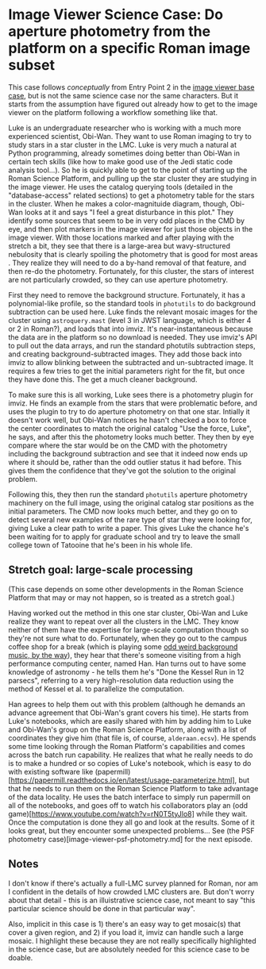 # Image Viewer Science Case: Do aperture photometry from the platform on a specific Roman image subset

This case follows  *conceptually* from Entry Point 2 in the [image viewer base case](image-viewer-base.md), but is not the same science case nor the same characters.  But it starts from the assumption have figured out already how to get to the image viewer on the platform following a workflow something like that.

Luke is an undergraduate researcher who is working with a much more experienced scientist, Obi-Wan.  They want to use Roman imaging to try to study stars in a star cluster in the LMC.  Luke is very much a natural at Python programming, already sometimes doing better than Obi-Wan in certain tech skills (like how to make good use of the Jedi static code analysis tool...). So he is quickly able to get to the point of starting up the Roman Science Platform, and pulling up the star cluster they are studying in the image viewer.  He uses the catalog querying tools (detailed in the "database-access" related sections) to get a photometry table for the stars in the cluster.  When he makes a color-magnituide diagram, though, Obi-Wan looks at it and says "I feel a great disturbance in this plot." They identify some sources that seem to be in very odd places in the CMD by eye, and then plot markers in the image viewer for just those objects in the image viewer.  With those locations marked and after playing with the stretch a bit, they see that there is a large-area but wavy-structured nebulosity that is clearly spoiling the photometry that is good for most areas .  They realize they will need to do a by-hand removal of that feature, and then re-do the photometry.  Fortunately, for this cluster, the stars of interest are not particularly crowded, so they can use aperture photometry.

First they need to remove the background structure.  Fortunately, it has a polynomial-like profile, so the standard tools in `photutils` to do background subtraction can be used here.  Luke finds the relevant mosaic images for the cluster using `astroquery.mast` (level 3 in JWST language, which is either 4 or 2 in Roman?), and loads that into imviz. It's near-instantaneous because the data are in the platform so no download is needed.  They use imviz's API to pull out the data arrays, and run the standard photutils subtraction steps, and creating background-subtracted images.  They add those back into imviz to allow blinking between the subtracted and un-subtracted image. It requires a few tries to get the initial parameters right for the fit, but once they have done this. The get a much cleaner background.

To make sure this is all working, Luke sees there is a photometry plugin for imviz. He finds an example from the stars that were problematic before, and uses the plugin to try to do aperture photometry on that one star.  Intially it doesn't work well, but Obi-Wan notices he hasn't checked a box to force the center coordinates to match the original catalog "Use the force, Luke", he says, and after this the photometry looks much better.  They then by eye compare where the star would be on the CMD with the photometry including the background subtraction and see that it indeed now ends up where it should be, rather than the odd outlier status it had before.  This gives them the confidence that they've got the solution to the original problem.

Following this, they then run the standard `photutils` aperture photometry machinery on the full image, using the original catalog star positions as the initial parameters.  The CMD now looks much better, and they go on to detect several new examples of the rare type of star they were looking for, giving Luke a clear path to write a paper.  This gives Luke the chance he's been waiting for to apply for graduate school and try to leave the small college town of Tatooine that he's been in his whole life.


## Stretch goal: large-scale processing

(This case depends on some other developments in the Roman Science Platform that may or may not happen, so is treated as a stretch goal.)

Having worked out the method in this one star cluster, Obi-Wan and Luke realize they want to repeat over all the clusters in the LMC. They know neither of them have the expertise for large-scale computation though so they're not sure what to do.  Fortunately, when they go out to the campus coffee shop for a break (which is playing some [odd weird background music, by the way](https://www.youtube.com/watch?v=xA8-6X8aR3o)), they hear that there's someone visiting from a high performance computing center, named Han. Han turns out to have some knowledge of astronomy - he tells them he's "Done the Kessel Run in 12 parsecs", referring to a very high-resolution data reduction using the method of Kessel et al. to parallelize the computation.

Han agrees to help them out with this problem (although he demands an advance agreement that Obi-Wan's grant covers his time). He starts from Luke's notebooks, which are easily shared with him by adding him to Luke and Obi-Wan's group on the Roman Science Platform, along with a list of coordinates they give him (that file is, of course, ``alderaan.ecsv``).  He spends some time looking through the Roman Platform's capabilities and comes across the batch run capability. He realizes that what he really needs to do is to make a hundred or so copies of Luke's notebook, which is easy to do with existing software like (papermill)[https://papermill.readthedocs.io/en/latest/usage-parameterize.html], but that he needs to run them on the Roman Science Platform to take advantage of the data locality.  He uses the batch interface to simply run papermill on all of the notebooks, and goes off to watch his collaborators play an (odd game)[https://www.youtube.com/watch?v=rN0T5tyJlo8] while they wait. Once the computation is done they all go and look at the results.  Some of it looks great, but they encounter some unexpected problems... See (the PSF photometry case)[image-viewer-psf-photometry.md] for the next episode.

## Notes

I don't know if there's actually a full-LMC survey planned for Roman, nor am I confident in the details of how crowded LMC clusters are.  But don't worry about that detail - this is an illuistrative science case, not meant to say "this particular science should be done in that particular way".

Also, implicit in this case is 1) there's an easy way to get mosaic(s) that cover a given region, and 2) if you load it, imviz can handle such a large mosaic. I highlight these because they are not really specifically highlighted in the science  case, but are absolutely needed for this science case to be doable.